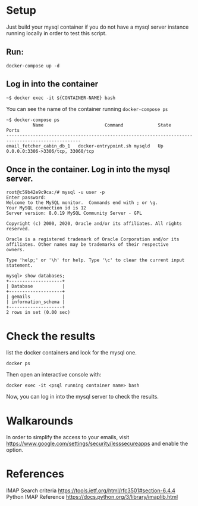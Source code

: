 # Setup
Just build your mysql container if you do not have a mysql server instance running locally in order to test this script.

## Run:
`docker-compose up -d`

## Log in into the container
```
~$ docker exec -it ${CONTAINER-NAME} bash
```

You can see the name of the container running `docker-compose ps`
```
~$ docker-compose ps
          Name                       Command             State                 Ports              
--------------------------------------------------------------------------------------------------
email_fetcher_cabin_db_1   docker-entrypoint.sh mysqld   Up      0.0.0.0:3306->3306/tcp, 33060/tcp
```

## Once in the container. Log in into the mysql server.
```
root@c59b42e9c9ca:/# mysql -u user -p
Enter password: 
Welcome to the MySQL monitor.  Commands end with ; or \g.
Your MySQL connection id is 12
Server version: 8.0.19 MySQL Community Server - GPL

Copyright (c) 2000, 2020, Oracle and/or its affiliates. All rights reserved.

Oracle is a registered trademark of Oracle Corporation and/or its
affiliates. Other names may be trademarks of their respective
owners.

Type 'help;' or '\h' for help. Type '\c' to clear the current input statement.

mysql> show databases;
+--------------------+
| Database           |
+--------------------+
| gemails            |
| information_schema |
+--------------------+
2 rows in set (0.00 sec)

```

# Check the results
list the docker containers and look for the mysql one.

`docker ps`

Then open an interactive console with:

`docker exec -it <psql running container name> bash`

Now, you can log in into the mysql server to check the results.

# Walkarounds

In order to simplify the access to your emails, visit https://www.google.com/settings/security/lesssecureapps and enable the option.

# References
IMAP Search criteria https://tools.ietf.org/html/rfc3501#section-6.4.4
Python IMAP Reference https://docs.python.org/3/library/imaplib.html
